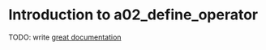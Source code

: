 # Introduction to a02_define_operator

TODO: write [great documentation](http://jacobian.org/writing/what-to-write/)
